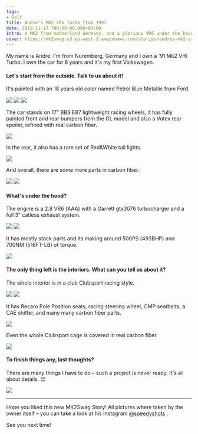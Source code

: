 ```yaml
---
tags:
- Golf
title: Andre’s MK2 VR6 Turbo from 1991
date: 2019-11-17 T00:00:00.000+00:00
intro: A MK2 from motherland Germany, and a glorious VR6 under the hood.
cover: https://mk2swag.s3.eu-west-3.amazonaws.com/stories/andres-mk2-vr6-turbo-from-1991-cover.jpg
---
```


My name is Andre. I'm from Nuremberg, Germany and I own a '91 Mk2 Vr6 Turbo. I own the car for 8 years and it's my first Volkswagen.

#### Let's start from the outside. Talk to us about it!

It's painted with an 18 years old color named Petrol Blue Metallic from Ford.

![](https://mk2swag.s3.eu-west-3.amazonaws.com/stories/andres-mk2-vr6-turbo-from-1991-exterior-1.jpg)
![](https://mk2swag.s3.eu-west-3.amazonaws.com/stories/andres-mk2-vr6-turbo-from-1991-exterior.jpg)
![](https://mk2swag.s3.eu-west-3.amazonaws.com/stories/andres-mk2-vr6-turbo-from-1991-exterior-detail.jpg)

The car stands on 17" BBS E87 lightweight racing wheels, it has fully painted front and rear bumpers from the GL model and also a Votex rear spoiler, refined with real carbon fiber.

![](https://mk2swag.s3.eu-west-3.amazonaws.com/stories/andres-mk2-vr6-turbo-from-1991-wheels.jpg)

In the rear, it also has a rare set of Red&White tail lights.

![](https://mk2swag.s3.eu-west-3.amazonaws.com/stories/andres-mk2-vr6-turbo-from-1991-exterior-tails.jpg)

And overall, there are some more parts in carbon fiber.

![](https://mk2swag.s3.eu-west-3.amazonaws.com/stories/andres-mk2-vr6-turbo-from-1991-exterior-detail-6.jpg)
![](https://mk2swag.s3.eu-west-3.amazonaws.com/stories/andres-mk2-vr6-turbo-from-1991-exterior-detail-5.jpg)

#### What's under the hood?

The engine is a 2.8 VR6 (AAA) with a Garrett gtx3076 turbocharger and a full 3" catless exhaust system.

![](https://mk2swag.s3.eu-west-3.amazonaws.com/stories/andres-mk2-vr6-turbo-from-1991-engine-1.jpg)
![](https://mk2swag.s3.eu-west-3.amazonaws.com/stories/andres-mk2-vr6-turbo-from-1991-engine-2.jpg)

It has mostly stock parts and its making around 500PS (493BHP) and 700NM (516FT-LB) of torque.

![](https://mk2swag.s3.eu-west-3.amazonaws.com/stories/andres-mk2-vr6-turbo-from-1991-engine-details.jpg)

#### The only thing left is the interiors. What can you tell us about it?

The whole interior is in a club Clubsport racing style.

![](https://mk2swag.s3.eu-west-3.amazonaws.com/stories/andres-mk2-vr6-turbo-from-1991-interior-1.jpg)
![](https://mk2swag.s3.eu-west-3.amazonaws.com/stories/andres-mk2-vr6-turbo-from-1991-interior-2.jpg)

It has Recaro Pole Position seats, racing steering wheel, OMP seatbelts, a CAE shifter, and many many carbon fiber parts.

![](https://mk2swag.s3.eu-west-3.amazonaws.com/stories/andres-mk2-vr6-turbo-from-1991-inside-details.jpg)

Even the whole Clubsport cage is covered in real carbon fiber.

![](https://mk2swag.s3.eu-west-3.amazonaws.com/stories/andres-mk2-vr6-turbo-from-1991-interior-6.jpg)

#### To finish things any, last thoughts?

There are many things I have to do – such a project is never ready.
It's all about details. 😊

![](https://mk2swag.s3.eu-west-3.amazonaws.com/stories/andres-mk2-vr6-turbo-from-1991-conclusion.jpg)

----

Hope you liked this new MK2Swag Story! All pictures where taken by the owner itself – you can take a look at his Instagram [@speedyshots](https://www.instagram.com/speedyshots/) .

See you next time!